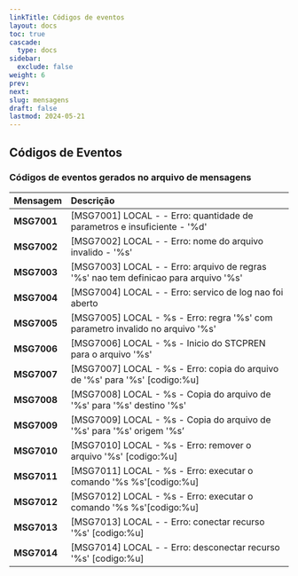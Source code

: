 ```yaml
---
linkTitle: Códigos de eventos
layout: docs
toc: true
cascade:
  type: docs
sidebar:
  exclude: false
weight: 6
prev:
next:
slug: mensagens
draft: false
lastmod: 2024-05-21
---
```

## Códigos de Eventos

### Códigos de eventos gerados no arquivo de mensagens

Mensagem   | Descrição
:---       | :---
**MSG7001**| [MSG7001] LOCAL - <STCPREN> - Erro: quantidade de parametros e insuficiente - '%d'
**MSG7002**| [MSG7002] LOCAL - <STCPREN> - Erro: nome do arquivo invalido - '%s'
**MSG7003**| [MSG7003] LOCAL - <STCPREN> - Erro: arquivo de regras '%s' nao tem definicao para arquivo '%s'
**MSG7004**| [MSG7004] LOCAL - <STCPREN> - Erro: servico de log nao foi aberto
**MSG7005**| [MSG7005] LOCAL - %s - Erro: regra '%s' com parametro invalido no arquivo '%s'
**MSG7006**| [MSG7006] LOCAL - %s - Inicio do STCPREN para o arquivo '%s'
**MSG7007**| [MSG7007] LOCAL - %s - Erro: copia do arquivo de '%s' para '%s' [codigo:%u]
**MSG7008**| [MSG7008] LOCAL - %s - Copia do arquivo de '%s' para '%s' destino '%s'
**MSG7009**| [MSG7009] LOCAL - %s - Copia do arquivo de '%s' para '%s' origem '%s’
**MSG7010**| [MSG7010] LOCAL - %s - Erro: remover o arquivo '%s' [codigo:%u]
**MSG7011**| [MSG7011] LOCAL - %s - Erro: executar o comando '%s %s'[codigo:%u]
**MSG7012**| [MSG7012] LOCAL - %s - Erro: executar o comando '%s %s'[codigo:%u]
**MSG7013**| [MSG7013] LOCAL - <STCPREN> - Erro: conectar recurso '%s' [codigo:%u]
**MSG7014**| [MSG7014] LOCAL - <STCPREN> - Erro: desconectar recurso '%s' [codigo:%u]
